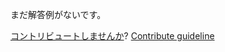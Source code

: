 
まだ解答例がないです。

[コントリビュートしませんか](https://github.com/BFEdev/BFE.dev-solutions/blob/main/quiz/4-promise-then-callbacks-ii_ja.md)?  [Contribute guideline](https://github.com/BFEdev/BFE.dev-solutions#how-to-contribute)

